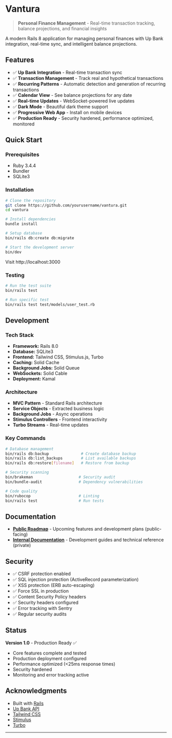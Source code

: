 # Vantura

> **Personal Finance Management** - Real-time transaction tracking, balance projections, and financial insights

A modern Rails 8 application for managing personal finances with Up Bank integration, real-time sync, and intelligent balance projections.

## Features

- ✅ **Up Bank Integration** - Real-time transaction sync
- ✅ **Transaction Management** - Track real and hypothetical transactions
- ✅ **Recurring Patterns** - Automatic detection and generation of recurring transactions
- ✅ **Calendar View** - See balance projections for any date
- ✅ **Real-time Updates** - WebSocket-powered live updates
- ✅ **Dark Mode** - Beautiful dark theme support
- ✅ **Progressive Web App** - Install on mobile devices
- ✅ **Production Ready** - Security hardened, performance optimized, monitored

## Quick Start

### Prerequisites

- Ruby 3.4.4
- Bundler
- SQLite3

### Installation

```bash
# Clone the repository
git clone https://github.com/yourusername/vantura.git
cd vantura

# Install dependencies
bundle install

# Setup database
bin/rails db:create db:migrate

# Start the development server
bin/dev
```

Visit http://localhost:3000

### Testing

```bash
# Run the test suite
bin/rails test

# Run specific test
bin/rails test test/models/user_test.rb
```

## Development

### Tech Stack

- **Framework:** Rails 8.0
- **Database:** SQLite3
- **Frontend:** Tailwind CSS, Stimulus.js, Turbo
- **Caching:** Solid Cache
- **Background Jobs:** Solid Queue
- **WebSockets:** Solid Cable
- **Deployment:** Kamal

### Architecture

- **MVC Pattern** - Standard Rails architecture
- **Service Objects** - Extracted business logic
- **Background Jobs** - Async operations
- **Stimulus Controllers** - Frontend interactivity
- **Turbo Streams** - Real-time updates

### Key Commands

```bash
# Database management
bin/rails db:backup              # Create database backup
bin/rails db:list_backups        # List available backups
bin/rails db:restore[filename]   # Restore from backup

# Security scanning
bin/brakeman                    # Security audit
bin/bundle-audit                # Dependency vulnerabilities

# Code quality
bin/rubocop                     # Linting
bin/rails test                  # Run tests
```

## Documentation

- **[Public Roadmap](PUBLIC_ROADMAP.md)** - Upcoming features and development plans (public-facing)
- **[Internal Documentation](docs/README.md)** - Development guides and technical reference (private)

## Security

- ✅ CSRF protection enabled
- ✅ SQL injection protection (ActiveRecord parameterization)
- ✅ XSS protection (ERB auto-escaping)
- ✅ Force SSL in production
- ✅ Content Security Policy headers
- ✅ Security headers configured
- ✅ Error tracking with Sentry
- ✅ Regular security audits

## Status

**Version 1.0** - Production Ready ✅

- Core features complete and tested
- Production deployment configured
- Performance optimized (<25ms response times)
- Security hardened
- Monitoring and error tracking active

## Acknowledgments

- Built with [Rails](https://rubyonrails.org/)
- [Up Bank API](https://developer.up.com.au/)
- [Tailwind CSS](https://tailwindcss.com/)
- [Stimulus](https://stimulus.hotwired.dev/)
- [Turbo](https://turbo.hotwired.dev/)

---

